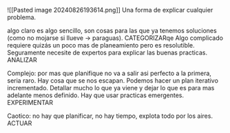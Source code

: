 ![[Pasted image 20240826193614.png]]
Una forma de explicar cualquier problema. 

algo claro es algo sencillo, son cosas para las que ya tenemos soluciones (como no mojarse si llueve -> paraguas). CATEGORIZARqe 
Algo complicado requiere quizás un poco mas de planeamiento pero es resolutible. Seguramente necesite de expertos para explicar las buenas practicas. ANALIZAR

Complejo: por mas que planifique no va a salir asi perfecto a la primera, seria raro. Hay cosa que se nos escapan. Podemos hacer un plan iterativo incrementado. Detallar mucho lo que ya viene y dejar lo que es para mas adelante menos definido. Hay que usar practicas emergentes. EXPERIMENTAR

Caotico: no hay que planificar, no hay tiempo, explota todo por los aires. ACTUAR